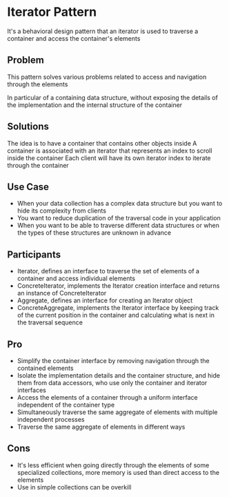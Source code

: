 # Iterator Pattern

It's a behavioral design pattern that an iterator is used to traverse a container and access the container's elements

## Problem

This pattern solves various problems related to access and navigation through the elements

In particular of a containing data structure, without exposing the details of the implementation and the internal structure of the container

## Solutions

The idea is to have a container that contains other objects inside
A container is associated with an iterator that represents an index to scroll inside the container
Each client will have its own iterator index to iterate through the container

## Use Case

- When your data collection has a complex data structure but you want to hide its complexity from clients
- You want to reduce duplication of the traversal code in your application
- When you want to be able to traverse different data structures or when the types of these structures are unknown in advance

## Participants

- Iterator, defines an interface to traverse the set of elements of a container and access individual elements
- ConcreteIterator, implements the Iterator creation interface and returns an instance of ConcreteIterator
- Aggregate, defines an interface for creating an Iterator object
- ConcreteAggregate, implements the Iterator interface by keeping track of the current position in the container and calculating what is next in the traversal sequence

## Pro

- Simplify the container interface by removing navigation through the contained elements
- Isolate the implementation details and the container structure, and hide them from data accessors, who use only the container and iterator interfaces
- Access the elements of a container through a uniform interface independent of the container type
- Simultaneously traverse the same aggregate of elements with multiple independent processes
- Traverse the same aggregate of elements in different ways

## Cons

- It's less efficient when going directly through the elements of some specialized collections, more memory is used than direct access to the elements
- Use in simple collections can be overkill
